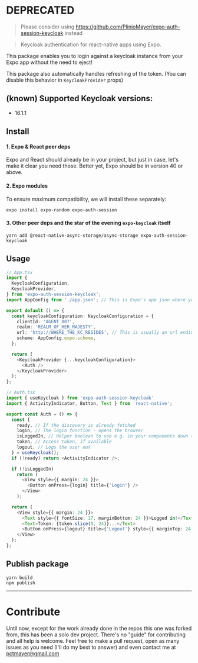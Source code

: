 # DEPRECATED
> Please consider using https://github.com/PlinioMayer/expo-auth-session-keycloak instead

> Keycloak authentication for react-native apps using Expo.

This package enables you to login against a keycloak instance from your Expo app without the need to eject!

This package also automatically handles refreshing of the token. (You can disable this behavior in `KeycloakProvider` props)

## (known) Supported Keycloak versions:
- 16.1.1

## Install

#### 1. Expo & React peer deps

Expo and React should already be in your project, but just in case, let's make it clear you need those. Better yet, Expo should be in version 40 or above.

#### 2. Expo modules

To ensure maximum compatibility, we will install these separately:

```
expo install expo-random expo-auth-session
```

#### 3. Other peer deps and the star of the evening `expo-keycloak` itself

```
yarn add @react-native-async-storage/async-storage expo-auth-session-keycloak
```

## Usage

```typescript jsx
// App.tsx
import {
  KeycloakConfiguration,
  KeycloakProvider,
} from 'expo-auth-session-keycloak';
import AppConfig from './app.json'; // This is Expo's app json where your scheme should be defined

export default () => {
  const keycloakConfiguration: KeycloakConfiguration = {
    clientId: 'AGENT_007',
    realm: 'REALM_OF_HER_MAJESTY',
    url: 'http://WHERE_THE_KC_RESIDES', // This is usually an url ending with /auth
    scheme: AppConfig.expo.scheme,
  };

  return (
    <KeycloakProvider {...keycloakConfiguration}>
      <Auth />
    </KeycloakProvider>
  );
};
```

```typescript jsx
// Auth.tsx
import { useKeycloak } from 'expo-auth-session-keycloak'
import { ActivityIndicator, Button, Text } from 'react-native';

export const Auth = () => {
  const {
    ready, // If the discovery is already fetched
    login, // The login function - opens the browser
    isLoggedIn, // Helper boolean to use e.g. in your components down the tree
    token, // Access token, if available
    logout, // Logs the user out
  } = useKeycloak();
  if (!ready) return <ActivityIndicator />;

  if (!isLoggedIn)
    return (
      <View style={{ margin: 24 }}>
        <Button onPress={login} title={'Login'} />
      </View>
    );

  return (
    <View style={{ margin: 24 }}>
      <Text style={{ fontSize: 17, marginBottom: 24 }}>Logged in!</Text>
      <Text>Token: {token.slice(0, 24)}...</Text>
      <Button onPress={logout} title={'Logout'} style={{ marginTop: 24 }} />
    </View>
  );
};
```

## Publish package

```
yarn build
npm publish
```

***

# Contribute
Until now, except for the work already done in the repos this one was forked from, this has been a solo dev project.
There's no "guide" for contributing and all help is welcome. Feel free to make a pull request, open as many issues as
you need (I'll do my best to answer) and even contact me at [pctmayer@gmail.com](mailto:pctmayer@gmail.com)